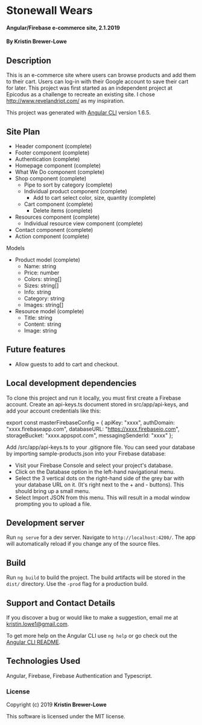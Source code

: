 # Stonewall Wears

#### Angular/Firebase e-commerce site, 2.1.2019

#### By Kristin Brewer-Lowe

## Description

This is an e-commerce site where users can browse products and add them to their cart. Users can log-in with their Google account to save their cart for later. This project was first started as an independent project at Epicodus as a challenge to recreate an existing site. I chose http://www.revelandriot.com/ as my inspiration.

This project was generated with [Angular CLI](https://github.com/angular/angular-cli) version 1.6.5.

## Site Plan
- Header component (complete)
- Footer component (complete)
- Authentication (complete)
- Homepage component (complete)
- What We Do component (complete)
- Shop component (complete)
  - Pipe to sort by category (complete)
  - Individual product component (complete)
    - Add to cart select color, size, quantity (complete)
  - Cart component (complete)
    - Delete items (complete)
- Resources component (complete)
  - Individual resource view component (complete)
- Contact component (complete)
- Action component (complete)

Models
- Product model (complete)
  - Name: string
  - Price: number
  - Colors: string[]
  - Sizes: string[]
  - Info: string
  - Category: string
  - Images: string[]
- Resource model (complete)
  - Title: string
  - Content: string
  - Image: string

## Future features
* Allow guests to add to cart and checkout.

## Local development dependencies

To clone this project and run it locally, you must first create a Firebase account. Create an api-keys.ts document stored in src/app/api-keys, and add your account credentials like this:

export const masterFirebaseConfig = {
    apiKey: "xxxx",
    authDomain: "xxxx.firebaseapp.com",
    databaseURL: "https://xxxx.firebaseio.com",
    storageBucket: "xxxx.appspot.com",
    messagingSenderId: "xxxx"
  };

Add /src/app/api-keys.ts to your .gitignore file. You can seed your database by importing sample-products.json into your Firebase database:
* Visit your Firebase Console and select your project's database.
* Click on the Database option in the left-hand navigational menu.
* Select the 3 vertical dots on the right-hand side of the grey bar with your database URL on it. (It's right next to the + and - buttons). This should bring up a small menu.
* Select Import JSON from this menu. This will result in a modal window prompting you to upload a file.

## Development server

Run `ng serve` for a dev server. Navigate to `http://localhost:4200/`. The app will automatically reload if you change any of the source files.

## Build

Run `ng build` to build the project. The build artifacts will be stored in the `dist/` directory. Use the `-prod` flag for a production build.

## Support and Contact Details

If you discover a bug or would like to make a suggestion, email me at kristin.lowe1@gmail.com.

To get more help on the Angular CLI use `ng help` or go check out the [Angular CLI README](https://github.com/angular/angular-cli/blob/master/README.md).

## Technologies Used

Angular, Firebase, Firebase Authentication and Typescript.

### License

Copyright (c) 2019 **Kristin Brewer-Lowe**

This software is licensed under the MIT license.
